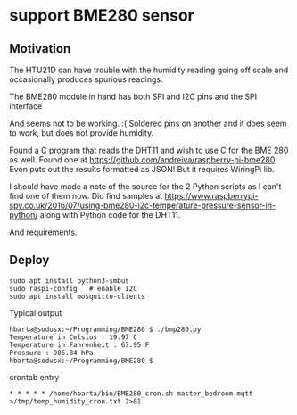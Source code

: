 # support BME280 sensor

## Motivation

The HTU21D can have trouble with the humidity reading going off scale and occasionally produces spurious readings. 

The BME280 module in hand has both SPI and I2C pins and the SPI interface 

And seems not to be working. :( Soldered pins on another and it does seem to work, but does not provide humidity.

Found  a C program that reads the DHT11 and wish to use C for the BME 280 as well. Found one at https://github.com/andreiva/raspberry-pi-bme280. Even puts out the results formatted as JSON! But it requires WiringPi lib.

I should have made a note of the source for the 2 Python scripts as I can't find one of them now. Did find samples at https://www.raspberrypi-spy.co.uk/2016/07/using-bme280-i2c-temperature-pressure-sensor-in-python/ along with Python code for the DHT11.

And requirements.

## Deploy

```
sudo apt install python3-smbus
sudo raspi-config   # enable I2C
sudo apt install mosquitto-clients
```

Typical output

```text
hbarta@sodusx:~/Programming/BME280 $ ./bmp280.py
Temperature in Celsius : 19.97 C
Temperature in Fahrenheit : 67.95 F
Pressure : 986.84 hPa 
hbarta@sodusx:~/Programming/BME280 $ 
```

crontab entry

```text
* * * * * /home/hbarta/bin/BME280_cron.sh master_bedroom mqtt >/tmp/temp_humidity_cron.txt 2>&1
```
